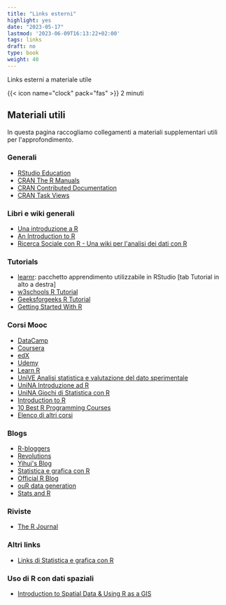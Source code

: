 ```yaml
---
title: "Links esterni"
highlight: yes
date: "2023-05-17"
lastmod: '2023-06-09T16:13:22+02:00'
tags: links
draft: no
type: book
weight: 40
---
```


Links esterni a materiale utile

<!--more-->

{{< icon name="clock" pack="fas" >}} 2 minuti

## Materiali utili

In questa pagina raccogliamo collegamenti a materiali supplementari utili per l'approfondimento.

### Generali

-   [RStudio Education](https://education.rstudio.com/learn/)
-   [CRAN The R Manuals](https://cran.r-project.org/manuals.html)
-   [CRAN Contributed Documentation](https://cran.r-project.org/other-docs.html)
-   [CRAN Task Views](https://cran.r-project.org/web/views/)

### Libri e wiki generali

-   [Una introduzione a R](http://datascience.maths.unitn.it/events/ips2021/R/index.html)
-   [An Introduction to R](https://intro2r.com/)
-   [Ricerca Sociale con R - Una wiki per l'analisi dei dati con R](https://www.agnesevardanega.eu/wiki/r/start)


### Tutorials

* [learnr](https://rstudio.github.io/learnr/): pacchetto apprendimento utilizzabile in RStudio [tab Tutorial in alto a destra]
* [w3schools R Tutorial](https://www.w3schools.com/r/)
* [Geeksforgeeks R Tutorial](https://www.geeksforgeeks.org/r-tutorial/)
* [Getting Started With R](https://rpubs.com/nickbearman/gettingstartedwithr)

### Corsi Mooc

-   [DataCamp](https://app.datacamp.com/)
-   [Coursera](https://www.coursera.org/search?query=r&)
-   [edX](https://www.edx.org/search?q=R)
-   [Udemy](https://www.udemy.com/courses/search/?src=ukw&q=R)
-   [Learn R](https://www.codecademy.com/learn/learn-r)
-   [UniVE Analisi statistica e valutazione del dato sperimentale](https://learn.eduopen.org/eduopenv2/course_details.php?courseid=534)
-   [UniNA Introduzione ad R](https://lms.federica.eu/enrol/index.php?id=520)
-   [UniNA Giochi di Statistica con R](https://lms.federica.eu/enrol/index.php?id=227)
-   [Introduction to R](https://www.mygreatlearning.com/academy/learn-for-free/courses/introduction-to-r)
-   [10 Best R Programming Courses](https://www.classcentral.com/report/best-r-programming-courses)
-   [Elenco di altri corsi](https://www.mooc-list.com/tags/r-programming)

### Blogs

-   [R-bloggers](https://www.r-bloggers.com/)
-   [Revolutions](https://blog.revolutionanalytics.com/)
-   [Yihui's Blog](https://yihui.org/en/)
-   [Statistica e grafica con R](https://impararfacendo.blogspot.com/)
-   [Official R Blog](https://blog.r-project.org/)
-   [ouR data generation](https://www.rdatagen.net/)
-   [Stats and R](https://statsandr.com/)

### Riviste

-   [The R Journal](https://journal.r-project.org/)

### Altri links

* [Links di Statistica e grafica con R](https://impararfacendo.blogspot.com/p/link.html)

### Uso di R con dati spaziali

* [Introduction to Spatial Data & Using R as a GIS](https://github.com/nickbearman/intro-r-spatial-analysis)
